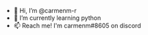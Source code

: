 - 👋 Hi, I’m @carmenm-r
- 🌱 I’m currently learning python
- 📫 Reach me! I'm carmenm#8605 on discord
<!---
carmenm-r/carmenm-r is a ✨ special ✨ repository because its `README.md` (this file) appears on your GitHub profile.
You can click the Preview link to take a look at your changes.
--->
